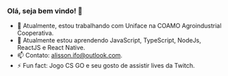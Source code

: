 ### Olá, seja bem vindo! 👋

- 🔭 Atualmente, estou trabalhando com Uniface na COAMO Agroindustrial Cooperativa.
- 🌱 Atualmente estou aprendendo JavaScript, TypeScript, NodeJs, ReactJS e React Native.
- 📫 Contato: alisson.ifo@outlook.com.
- ⚡ Fun fact: Jogo CS GO e seu gosto de assistir lives da Twitch.
